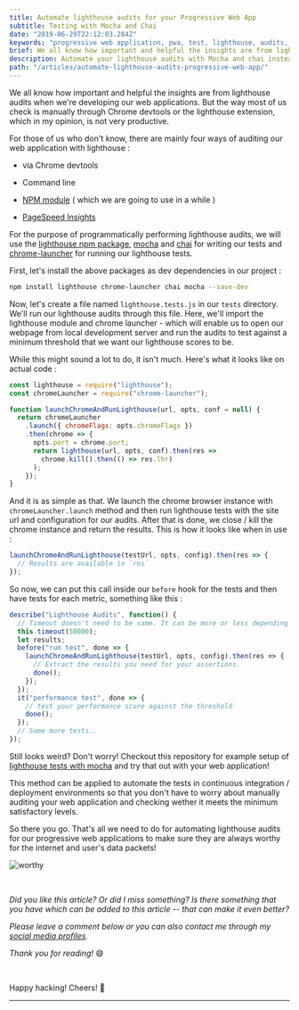 ```yaml
---
title: Automate lighthouse audits for your Progressive Web App
subtitle: Testing with Mocha and Chai
date: "2019-06-29T22:12:03.284Z"
keywords: "progressive web application, pwa, test, lighthouse, audits, mocha, chai,best practices, performance, accessibility,web development,configuration,web,applications"
brief: We all know how important and helpful the insights are from lighthouse audits when we're developing our web applications. But the way most of us check is manually through Chrome devtools or the lighthouse extension, which in my opinion, is not very productive.
description: Automate your lighthouse audits with Mocha and chai instead of manually performing the audits on your progressive web application every time. Run all the tests programmatically in your continuous integration / deployment environments or on your local system.
path: "/articles/automate-lighthouse-audits-progressive-web-app/"
---
```


We all know how important and helpful the insights are from lighthouse audits when we're developing our web applications. But the way most of us check is manually through Chrome devtools or the lighthouse extension, which in my opinion, is not very productive.

For those of us who don't know, there are mainly four ways of auditing our web application with lighthouse :

- via Chrome devtools

- Command line

- [NPM module](https://www.npmjs.com/package/lighthouse)
  ( which we are going to use in a while )

- [PageSpeed Insights](https://developers.google.com/speed/pagespeed/insights/)

For the purpose of programmatically performing lighthouse audits, we will use the [lighthouse npm package](https://www.npmjs.com/package/lighthouse), [mocha](https://mochajs.org/) and [chai](https://www.chaijs.com) for writing our tests and [chrome-launcher](https://www.npmjs.com/package/chrome-launcher) for running our lighthouse tests.

First, let's install the above packages as dev dependencies in our project :

```bash
npm install lighthouse chrome-launcher chai mocha --save-dev
```

Now, let's create a file named `lighthouse.tests.js` in our `tests` directory. We'll run our lighthouse audits
through this file. Here, we'll import the lighthouse module and chrome launcher - which will enable us to open our webpage from local development server and run the audits to test against a minimum threshold that we want our lighthouse scores to be.

While this might sound a lot to do, it isn't much. Here's what it looks like on actual code :

```js
const lighthouse = require("lighthouse");
const chromeLauncher = require("chrome-launcher");

function launchChromeAndRunLighthouse(url, opts, conf = null) {
  return chromeLauncher
    .launch({ chromeFlags: opts.chromeFlags })
    .then(chrome => {
      opts.port = chrome.port;
      return lighthouse(url, opts, conf).then(res =>
        chrome.kill().then(() => res.lhr)
      );
    });
}
```

And it is as simple as that. We launch the chrome browser instance with `chromeLauncher.launch` method and then run lighthouse tests with the site url and configuration for our audits. After that is done, we close / kill the chrome instance and return the results. This is how it looks like when in use :

```js
launchChromeAndRunLighthouse(testUrl, opts, config).then(res => {
  // Results are available in `res`
});
```

So now, we can put this call inside our `before` hook for the tests and then have tests for each metric, something like this :

```js
describe("Lighthouse Audits", function() {
  // Timeout doesn't need to be same. It can be more or less depending on your project.
  this.timeout(50000);
  let results;
  before("run test", done => {
    launchChromeAndRunLighthouse(testUrl, opts, config).then(res => {
      // Extract the results you need for your assertions.
      done();
    });
  });
  it("performance test", done => {
    // test your performance score against the threshold
    done();
  });
  // Some more tests..
});
```

Still looks weird? Don't worry! Checkout this repository for example setup of [lighthouse tests with mocha](https://github.com/rishichawda/lighthouse-mocha-example) and try that out with your web application!

This method can be applied to automate the tests in continuous integration / deployment environments so that you don't have to worry about manually auditing your web application and checking wether it meets the minimum satisfactory levels.

So there you go. That's all we need to do for automating lighthouse audits for our progressive web applications to make sure they are always worthy for the internet and user's data packets!

![worthy](https://i.imgur.com/bTB3UGn.gif)

<br/>

_Did you like this article? Or did I miss something? Is there something that you have which can be added to this article -- that can make it even better?_

_Please leave a comment below or you can also contact me through my [social media profiles](/)._

_Thank you for reading!_ 😄

<br/>

Happy hacking! Cheers! 🎉

<hr/>
